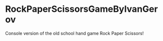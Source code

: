 # RockPaperScissorsGameByIvanGerov
Console version of the old school hand game Rock Paper Scissors!

